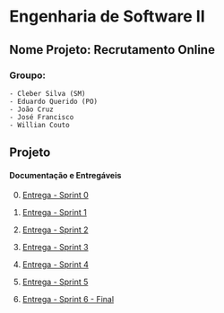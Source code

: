 # Engenharia de Software II 

## Nome Projeto: Recrutamento Online

### Groupo:

    - Cleber Silva (SM)
    - Eduardo Querido (PO)
    - João Cruz
    - José Francisco
    - Willian Couto
    
## Projeto

#### Documentação e Entregáveis


0. [Entrega - Sprint 0](#the-header)

1. [Entrega - Sprint 1](#the-header)

2. [Entrega - Sprint 2](#the-header)

3. [Entrega - Sprint 3](#the-header)

4. [Entrega - Sprint 4](#the-header)

5. [Entrega - Sprint 5](#the-header)

6. [Entrega - Sprint 6 - Final](#the-header)


